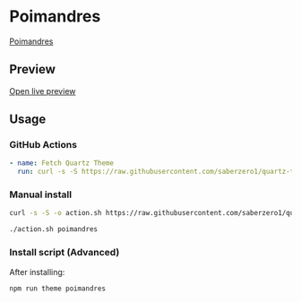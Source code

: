 # Poimandres

[Poimandres](https://github.com/yoGhastly)

## Preview

[Open live preview](https://quartz-themes.github.io/poimandres/)

## Usage

### GitHub Actions

```yaml
- name: Fetch Quartz Theme
  run: curl -s -S https://raw.githubusercontent.com/saberzero1/quartz-themes/master/action.sh | bash -s -- poimandres
```

### Manual install

```bash
curl -s -S -o action.sh https://raw.githubusercontent.com/saberzero1/quartz-themes/master/action.sh

./action.sh poimandres
```

### Install script (Advanced)

After installing:

```bash
npm run theme poimandres
```
